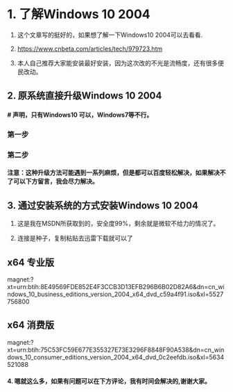 # 1. 了解Windows 10 2004



1. 这个文章写的挺好的，如果想了解一下Windows10 2004可以去看看.

2. https://www.cnbeta.com/articles/tech/979723.htm

3. 本人自己推荐大家能安装最好安装，因为这次改的不光是流畅度，还有很多便民改动。



## 2. 原系统直接升级Windows 10 2004

#### # 声明，只有Windows10 可以，Windows7等不行。



### 第一步



### 第二步



#### 注意：这种升级方法可能遇到一系列麻烦，但是都可以百度轻松解决，如果解决不了可以下方留言，我会尽力解决。

## 3. 通过安装系统的方式安装Windows 10 2004



1. 这是我在MSDN所获取到的，安全度99%，剩余就是微软不给力的情况了。

2. 连接是种子，复制粘贴去迅雷下载就可以了



## x64 专业版

magnet:?xt=urn:btih:8E49569FDE852E4F3CCB3D13EFB296B6B02D82A6&dn=cn_windows_10_business_editions_version_2004_x64_dvd_c59a4f91.iso&xl=5527756800
## x64 消费版
magnet:?xt=urn:btih:75C53FC59E677E355327E73E3296F8848F90A538&dn=cn_windows_10_consumer_editions_version_2004_x64_dvd_0c2eefdb.iso&xl=5634521088



#### 4. 嗯就这么多，如果有问题可以在下方评论，我有时间会解决的,谢谢大家。